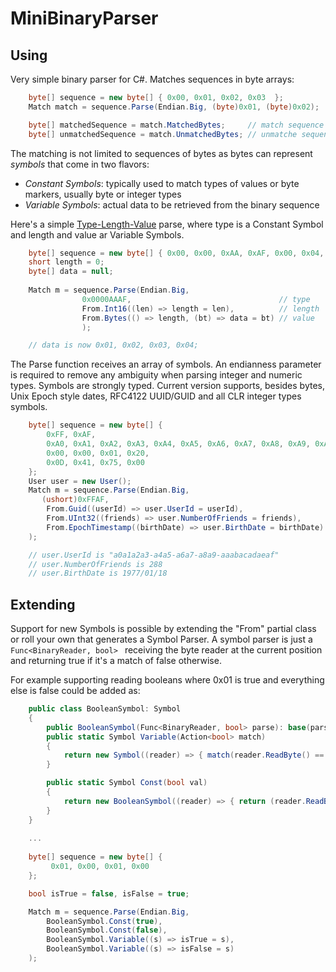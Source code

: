 MiniBinaryParser
================

Using
-----

Very simple binary parser for C#. Matches sequences in byte arrays:

```csharp
    byte[] sequence = new byte[] { 0x00, 0x01, 0x02, 0x03  };
    Match match = sequence.Parse(Endian.Big, (byte)0x01, (byte)0x02);

    byte[] matchedSequence = match.MatchedBytes;     // match sequence is    { 0x01, 0x02 }
    byte[] unmatchedSequence = match.UnmatchedBytes; // unmatche sequence is { 0x00, 0x03 }
```

The matching is not limited to sequences of bytes as bytes can represent *symbols* that come in two flavors:

   - *Constant Symbols*: typically used to match types of values or byte markers, usually byte or integer types
   - *Variable Symbols*: actual data to be retrieved from the binary sequence 

Here's a simple [Type-Length-Value](http://en.wikipedia.org/wiki/Type-length-value) parse, where type is a Constant Symbol and length and value ar Variable Symbols. 

```csharp
    byte[] sequence = new byte[] { 0x00, 0x00, 0xAA, 0xAF, 0x00, 0x04, 0x01, 0x02, 0x03, 0x04, 0x05  };
    short length = 0;
    byte[] data = null;
 
    Match m = sequence.Parse(Endian.Big, 
                0x0000AAAF,                                 // type
                From.Int16((len) => length = len),          // length
                From.Bytes(() => length, (bt) => data = bt) // value
                );

    // data is now 0x01, 0x02, 0x03, 0x04;
```

The Parse function receives an array of symbols. An endianness parameter is required to remove any ambiguity when parsing integer and numeric types. Symbols are strongly typed. Current version supports, besides bytes, Unix Epoch style dates, RFC4122 UUID/GUID and all CLR integer types symbols.


```csharp
    byte[] sequence = new byte[] { 
        0xFF, 0xAF,                                                                                     // Type 16Bit Int
        0xA0, 0xA1, 0xA2, 0xA3, 0xA4, 0xA5, 0xA6, 0xA7, 0xA8, 0xA9, 0xAA, 0xAB, 0xAC, 0xAD, 0xAE, 0xAF, // Guid RFC4122
        0x00, 0x00, 0x01, 0x20,                                                                         // Unsigned int
        0x0D, 0x41, 0x75, 0x00                                                                          // Unix Epoch DateTime 
    };
    User user = new User();
    Match m = sequence.Parse(Endian.Big,
       (ushort)0xFFAF,                                                  // Type 16Bit Int
        From.Guid((userId) => user.UserId = userId),                    // Guid RFC4122
        From.UInt32((friends) => user.NumberOfFriends = friends),       // Unsigned int
        From.EpochTimestamp((birthDate) => user.BirthDate = birthDate)  // Unix Epoch DateTime
    );

    // user.UserId is "a0a1a2a3-a4a5-a6a7-a8a9-aaabacadaeaf"
    // user.NumberOfFriends is 288
    // user.BirthDate is 1977/01/18

```


Extending
---------

Support for new Symbols is possible by extending the "From" partial class or roll your own that generates a Symbol Parser. A symbol parser is just a ```Func<BinaryReader, bool> ``` receiving the byte reader at the current position and returning true if it's a match of false otherwise.

For example supporting reading booleans where 0x01 is true and everything else is false could be added as:

```csharp
    public class BooleanSymbol: Symbol
    {
        public BooleanSymbol(Func<BinaryReader, bool> parse): base(parse) {}
        public static Symbol Variable(Action<bool> match)
        {
            return new Symbol((reader) => { match(reader.ReadByte() == 1); return true; });
        }

        public static Symbol Const(bool val)
        {
            return new BooleanSymbol((reader) => { return (reader.ReadByte() == 1) == val; });
        }
    }
    
    ...
    
    byte[] sequence = new byte[] { 
         0x01, 0x00, 0x01, 0x00
    };

    bool isTrue = false, isFalse = true;

    Match m = sequence.Parse(Endian.Big,
        BooleanSymbol.Const(true),
        BooleanSymbol.Const(false),
        BooleanSymbol.Variable((s) => isTrue = s),
        BooleanSymbol.Variable((s) => isFalse = s)
    );
```





